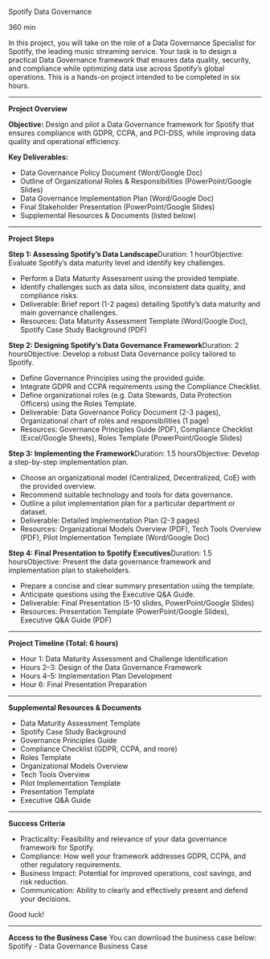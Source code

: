 Spotify Data Governance

360 min

In this project, you will take on the role of a Data Governance Specialist for Spotify, the leading music streaming service. Your task is to design a practical Data Governance framework that ensures data quality, security, and compliance while optimizing data use across Spotify’s global operations. This is a hands-on project intended to be completed in six hours.

---

**Project Overview**

**Objective:**
Design and pilot a Data Governance framework for Spotify that ensures compliance with GDPR, CCPA, and PCI-DSS, while improving data quality and operational efficiency.

**Key Deliverables:**

- Data Governance Policy Document (Word/Google Doc)
- Outline of Organizational Roles & Responsibilities (PowerPoint/Google Slides)
- Data Governance Implementation Plan (Word/Google Doc)
- Final Stakeholder Presentation (PowerPoint/Google Slides)
- Supplemental Resources & Documents (listed below)

---

**Project Steps**

**Step 1: Assessing Spotify’s Data Landscape**Duration: 1 hourObjective: Evaluate Spotify’s data maturity level and identify key challenges.

- Perform a Data Maturity Assessment using the provided template.
- Identify challenges such as data silos, inconsistent data quality, and compliance risks.
- Deliverable: Brief report (1-2 pages) detailing Spotify’s data maturity and main governance challenges.
- Resources: Data Maturity Assessment Template (Word/Google Doc), Spotify Case Study Background (PDF)

**Step 2: Designing Spotify’s Data Governance Framework**Duration: 2 hoursObjective: Develop a robust Data Governance policy tailored to Spotify.

- Define Governance Principles using the provided guide.
- Integrate GDPR and CCPA requirements using the Compliance Checklist.
- Define organizational roles (e.g. Data Stewards, Data Protection Officers) using the Roles Template.
- Deliverable: Data Governance Policy Document (2-3 pages), Organizational chart of roles and responsibilities (1 page)
- Resources: Governance Principles Guide (PDF), Compliance Checklist (Excel/Google Sheets), Roles Template (PowerPoint/Google Slides)

**Step 3: Implementing the Framework**Duration: 1.5 hoursObjective: Develop a step-by-step implementation plan.

- Choose an organizational model (Centralized, Decentralized, CoE) with the provided overview.
- Recommend suitable technology and tools for data governance.
- Outline a pilot implementation plan for a particular department or dataset.
- Deliverable: Detailed Implementation Plan (2-3 pages)
- Resources: Organizational Models Overview (PDF), Tech Tools Overview (PDF), Pilot Implementation Template (Word/Google Doc)

**Step 4: Final Presentation to Spotify Executives**Duration: 1.5 hoursObjective: Present the data governance framework and implementation plan to stakeholders.

- Prepare a concise and clear summary presentation using the template.
- Anticipate questions using the Executive Q&A Guide.
- Deliverable: Final Presentation (5-10 slides, PowerPoint/Google Slides)
- Resources: Presentation Template (PowerPoint/Google Slides), Executive Q&A Guide (PDF)

---

**Project Timeline (Total: 6 hours)**

- Hour 1: Data Maturity Assessment and Challenge Identification
- Hours 2–3: Design of the Data Governance Framework
- Hours 4–5: Implementation Plan Development
- Hour 6: Final Presentation Preparation

---

**Supplemental Resources & Documents**

- Data Maturity Assessment Template
- Spotify Case Study Background
- Governance Principles Guide
- Compliance Checklist (GDPR, CCPA, and more)
- Roles Template
- Organizational Models Overview
- Tech Tools Overview
- Pilot Implementation Template
- Presentation Template
- Executive Q&A Guide

---

**Success Criteria**

- Practicality: Feasibility and relevance of your data governance framework for Spotify.
- Compliance: How well your framework addresses GDPR, CCPA, and other regulatory requirements.
- Business Impact: Potential for improved operations, cost savings, and risk reduction.
- Communication: Ability to clearly and effectively present and defend your decisions.

Good luck!

---

**Access to the Business Case**
You can download the business case below:
Spotify - Data Governance Business Case
